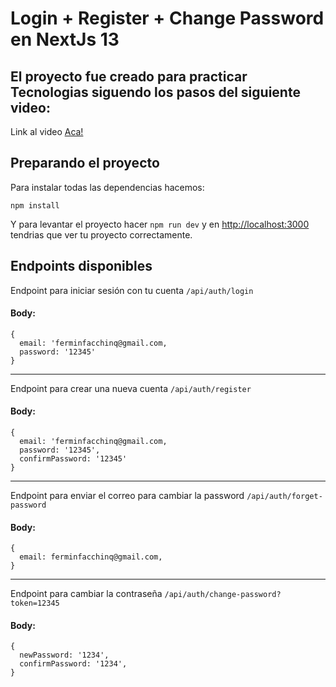 # Login + Register + Change Password en NextJs 13

## El proyecto fue creado para practicar Tecnologias siguendo los pasos del siguiente video:
Link al video [Aca!](https://www.youtube.com/watch?v=-vZIzDHkR-g&feature=youtu.be&ab_channel=Mauro)

## Preparando el proyecto

Para instalar todas las dependencias hacemos:

`npm install`

Y para levantar el proyecto hacer `npm run dev` y en [http://localhost:3000](http://localhost:3000) tendrias que ver tu proyecto correctamente.

## Endpoints disponibles
Endpoint para iniciar sesión con tu cuenta
`/api/auth/login`

#### Body:
```
{
  email: 'ferminfacchinq@gmail.com,
  password: '12345'
}
```
<hr />

Endpoint para crear una nueva cuenta
`/api/auth/register`
#### Body:
```
{
  email: 'ferminfacchinq@gmail.com,
  password: '12345',
  confirmPassword: '12345'
}
```

<hr />

Endpoint para enviar el correo para cambiar la password
`/api/auth/forget-password`
#### Body:
```
{
  email: ferminfacchinq@gmail.com,
}
```
<hr />

Endpoint para cambiar la contraseña
`/api/auth/change-password?token=12345`
#### Body:
```
{
  newPassword: '1234',
  confirmPassword: '1234',
}
```



